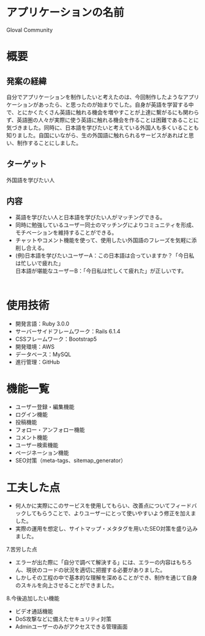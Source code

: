 # アプリケーションの名前
 Gloval Community

# 概要
## 発案の経緯
自分でアプリケーションを制作したいと考えたのは、今回制作したようなアプリケーションがあったら、と思ったのが始まりでした。自身が英語を学習する中で、とにかくたくさん英語に触れる機会を増やすことが上達に繋がるにも関わらず、英語圏の人々が実際に使う英語に触れる機会を作ることは困難であることに気づきました。同時に、日本語を学びたいと考えている外国人も多くいることも知りました。自国にいながら、生の外国語に触れられるサービスがあればと思い、制作することにしました。
## ターゲット
外国語を学びたい人
## 内容
- 英語を学びたい人と日本語を学びたい人がマッチングできる。
- 同時に勉強しているユーザー同士のマッチングによりコミュニティを形成、モチベーションを維持することができる。
- チャットやコメント機能を使って、使用したい外国語のフレーズを気軽に添削し合える。
 - (例)日本語を学びたいユーザーA：この日本語は合っていますか？「今日私は忙しいで疲れた」<br>日本語が堪能なユーザーB：「今日私は忙しくて疲れた」が正しいです。</br>
 　　　　　　
# 使用技術
- 開発言語：Ruby 3.0.0
- サーバーサイドフレームワーク：Rails 6.1.4　
- CSSフレームワーク：Bootstrap5
- 開発環境：AWS
- データベース：MySQL
- 進行管理：GitHub
 
# 機能一覧
- ユーザー登録・編集機能
- ログイン機能
- 投稿機能
- フォロー・アンフォロー機能
- コメント機能
- ユーザー検索機能
- ページネーション機能
- SEO対策（meta-tags、sitemap_generator）

# 工夫した点
- 何人かに実際にこのサービスを使用してもらい、改善点についてフィードバックしてもらうことで、よりユーザーにとって使いやすいよう修正を加えました。
- 実際の運用を想定し、サイトマップ・メタタグを用いたSEO対策を盛り込みました。

7.苦労した点
- エラーが出た際に「自分で調べて解決する」には、エラーの内容はもちろん、現状のコードの状況を適切に把握する必要がありました。
- しかしその工程の中で基本的な理解を深めることができ、制作を通じて自身のスキルを向上させることができました。

8.今後追加したい機能
- ビデオ通話機能
- DoS攻撃などに備えたセキュリティ対策
- Adminユーザーのみがアクセスできる管理画面
